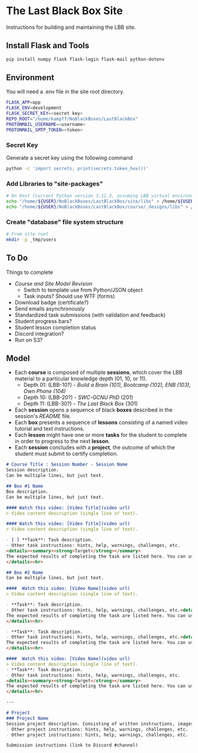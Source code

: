 # The Last Black Box Site

Instructions for building and maintaining the LBB site.

## Install Flask and Tools
```bash
pip install numpy flask flask-login flask-mail python-dotenv 
```

## Environment
You will need a .env file in the site root directory.

```bash
FLASK_APP=app
FLASK_ENV=development
FLASK_SECRET_KEY=<secret key>
REPO_ROOT="/home/kampff/NoBlackBoxes/LastBlackBox"
PROTONMAIL_USERNAME=<username>
PROTONMAIL_SMTP_TOKEN=<token>
```

### Secret Key
Generate a secret key using the following command
```bash
python -c 'import secrets; print(secrets.token_hex())'
```
### Add Libraries to "site-packages"
```bash
# On Host (current Python version 3.12.3, assuming LBB virtual environment)
echo "/home/${USER}/NoBlackBoxes/LastBlackBox/site/libs" > /home/${USER}/NoBlackBoxes/LastBlackBox/_tmp/LBB/lib/python3.12/site-packages/LBB_site.pth
echo "/home/${USER}/NoBlackBoxes/LastBlackBox/course/_designs/libs" > /home/${USER}/NoBlackBoxes/LastBlackBox/_tmp/LBB/lib/python3.12/site-packages/LBB_design.pth
```

### Create "database" file system structure
```bash
# From site root
mkdir -p _tmp/users
```

## To Do
Things to complete
- *Course and Site Model Revision*
  - Switch to template use from Python/JSON object
  - Task inputs? Should use WTF (forms)
- Download badge (certificate?)
- Send emails asynchronously
- Standardized task submissions (with validation and feedback)
- Student progress bars?
- Student lesson completion status
- Discord integration?
- Run on S3?

## Model
- Each **course** is composed of multiple **sessions**, which cover the LBB material to a particular knowledge depth (01, 10, or 11).
   - Depth 01: (LBB-10?) - *Build a Brain (101), Bootcamp (102), ENB (103), Own Phone (104)*
   - Depth 10: (LBB-20?) - *SWC-GCNU PhD* (201)
   - Depth 11: (LBB-30?) - *The Last Black Box* (301)
- Each **session** opens a sequence of black **boxes** described in the session's *README* file.
- Each **box** presents a sequence of **lessons** consisting of a named video tutorial and text instructions.
- Each **lesson** might have one or more **tasks** for the student to complete in order to progress to the next **lesson**.
- Each **session** concludes with a **project**, the outcome of which the student must submit to certify completion.

```markdown
# Course Title : Session Number - Session Name
Session description.
Can be multiple lines, but just text.

## Box #1 Name
Box description.
Can be multiple lines, but just text.

#### Watch this video: [Video Title](video url)
> Video content description (single line of text).

#### Watch this video: [Video Title](video url)
> Video content description (single line of text).

- [ ] **Task**: Task description.
- Other task instructions: hints, help, warnings, challenges, etc.
<details><summary><strong>Target</strong></summary>
The expected results of completing the task are listed here. You can use images and links.
</details><hr>

## Box #2 Name
Can be multiple lines, but just text.

####  Watch this video: [Video Name](video url)
> Video content description (single line of text).

- **Task**: Task description.
- Other task instructions: hints, help, warnings, challenges, etc.<details><summary><strong>Target</strong></summary>
The expected results of completing the task are listed here. You can use images and links.
</details><hr>

- **Task**: Task description.
- Other task instructions: hints, help, warnings, challenges, etc.<details><summary><strong>Target</strong></summary>
The expected results of completing the task are listed here. You can use images and links.
</details><hr>

####  Watch this video: [Video Name](video url)
> Video content description (single line of text).
- **Task**: Task description.
- Other task instructions: hints, help, warnings, challenges, etc.
<details><summary><strong>Target</strong></summary>
The expected results of completing the task are listed here. You can use images and links.
</details><hr>

---

# Project
### Project Name
Session project description. Consisting of written instructions, images, videos, and links. Describe project goals, etc.
- Other project instructions: hints, help, warnings, challenges, etc.
- Other project instructions: hints, help, warnings, challenges, etc.

Submission instructions (link to Discord #channel)
```